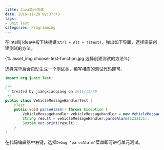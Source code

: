```yaml
---
title: Java单元测试
date: 2016-11-29 09:37:43
tags:
- Unit Test
categories: Programming
---
```


在Intellij Idea中按下快捷键:`Ctrl + Alt + T(Test)`，弹出如下界面，选择需要创建测试的方法。

<!-- more -->

{% asset_img choose-test-function.jpg 选择创建测试的方法%}


选择完毕后会自动生成一个测试类，编写相应的测试代码即可。

```Java
import org.junit.Test;

/**
 * Created by jiangxiaoqiang on 2016/11/29.
 */
public class VehicleMessageHandlerTest {
    @Test
    public void parseAlarm() throws Exception {
        VehicleMessageHandler vehicleMessageHandler = new VehicleMessageHandler();
        String result = vehicleMessageHandler.parseAlarm(1232131);
        System.out.print(result);
    }
}
```

在代码编辑器中右键，选择`Debug ‘parseAlarm’`菜单即可进行单元测试。

